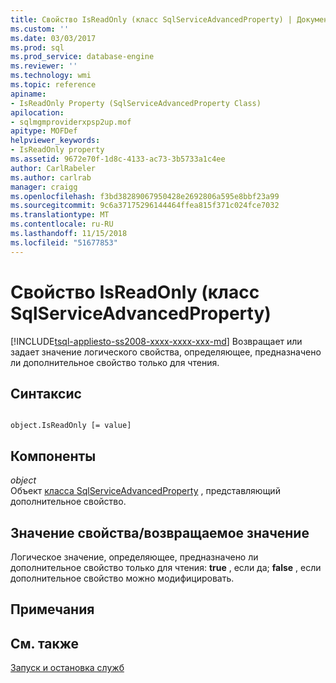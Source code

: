 ```yaml
---
title: Свойство IsReadOnly (класс SqlServiceAdvancedProperty) | Документация Майкрософт
ms.custom: ''
ms.date: 03/03/2017
ms.prod: sql
ms.prod_service: database-engine
ms.reviewer: ''
ms.technology: wmi
ms.topic: reference
apiname:
- IsReadOnly Property (SqlServiceAdvancedProperty Class)
apilocation:
- sqlmgmproviderxpsp2up.mof
apitype: MOFDef
helpviewer_keywords:
- IsReadOnly property
ms.assetid: 9672e70f-1d8c-4133-ac73-3b5733a1c4ee
author: CarlRabeler
ms.author: carlrab
manager: craigg
ms.openlocfilehash: f3bd38289067950428e2692806a595e8bbf23a99
ms.sourcegitcommit: 9c6a37175296144464ffea815f371c024fce7032
ms.translationtype: MT
ms.contentlocale: ru-RU
ms.lasthandoff: 11/15/2018
ms.locfileid: "51677853"
---
```

# <a name="isreadonly-property-sqlserviceadvancedproperty-class"></a>Свойство IsReadOnly (класс SqlServiceAdvancedProperty)
[!INCLUDE[tsql-appliesto-ss2008-xxxx-xxxx-xxx-md](../../../includes/tsql-appliesto-ss2008-xxxx-xxxx-xxx-md.md)]
  Возвращает или задает значение логического свойства, определяющее, предназначено ли дополнительное свойство только для чтения.  
  
## <a name="syntax"></a>Синтаксис  
  
```  
  
object.IsReadOnly [= value]  
```  
  
## <a name="parts"></a>Компоненты  
 *object*  
 Объект [класса SqlServiceAdvancedProperty](../../../relational-databases/wmi-provider-configuration-classes/sqlserviceadvancedproperty-class/sqlserviceadvancedproperty-class.md) , представляющий дополнительное свойство.  
  
## <a name="property-valuereturn-value"></a>Значение свойства/возвращаемое значение  
 Логическое значение, определяющее, предназначено ли дополнительное свойство только для чтения: **true** , если да; **false** , если дополнительное свойство можно модифицировать.  
  
## <a name="remarks"></a>Примечания  
  
## <a name="see-also"></a>См. также  
 [Запуск и остановка служб](https://technet.microsoft.com/library/ms174886\(v=sql.105\).aspx)  
  
  
